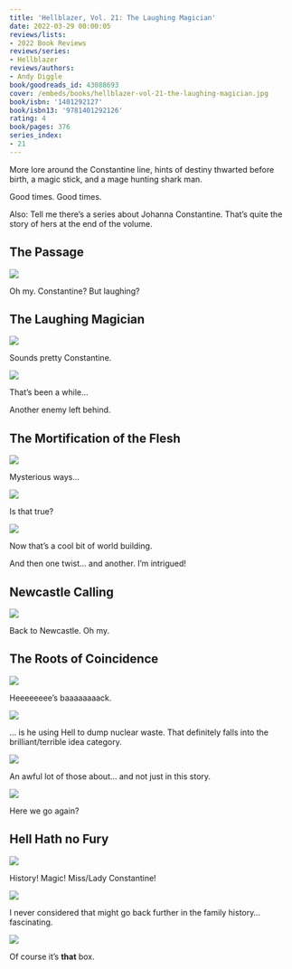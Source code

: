 ```yaml
---
title: 'Hellblazer, Vol. 21: The Laughing Magician'
date: 2022-03-29 00:00:05
reviews/lists:
- 2022 Book Reviews
reviews/series:
- Hellblazer
reviews/authors:
- Andy Diggle
book/goodreads_id: 43088693
cover: /embeds/books/hellblazer-vol-21-the-laughing-magician.jpg
book/isbn: '1401292127'
book/isbn13: '9781401292126'
rating: 4
book/pages: 376
series_index:
- 21
---
```

More lore around the Constantine line, hints of destiny thwarted before birth, a magic stick, and a mage hunting shark man. 

Good times. Good times. 

Also: Tell me there’s a series about Johanna Constantine. That’s quite the story of hers at the end of the volume. 

<!--more-->

## The Passage

![](/embeds/books/attachments/hellblazer-21-98b683.png)

Oh my. Constantine? But laughing?
## The Laughing Magician

![](/embeds/books/attachments/hellblazer-21-cbb9cf.png)

Sounds pretty Constantine. 

![](/embeds/books/attachments/hellblazer-21-cd02a3.png)

That’s been a while…

Another enemy left behind. 

## The Mortification of the Flesh

![](/embeds/books/attachments/hellblazer-21-cf6ea9.png)

Mysterious ways…

![](/embeds/books/attachments/hellblazer-21-fca135.png)

Is that true?

![](/embeds/books/attachments/hellblazer-21-a0d380.png)

Now that’s a cool bit of world building. 

And then one twist… and another. I’m intrigued!

## Newcastle Calling 

![](/embeds/books/attachments/hellblazer-21-9ce841.png)

Back to Newcastle. Oh my. 

## The Roots of Coincidence

![](/embeds/books/attachments/hellblazer-21-9b2228.png)

Heeeeeeee’s baaaaaaaack. 

![](/embeds/books/attachments/hellblazer-21-8b6dba.png)

… is he using Hell to dump nuclear waste. That definitely falls into the brilliant/terrible idea category. 

![](/embeds/books/attachments/hellblazer-21-e14c8a.png)

An awful lot of those about… and not just in this story. 

![](/embeds/books/attachments/hellblazer-21-ddc292.png)

Here we go again?

## Hell Hath no Fury

![](/embeds/books/attachments/hellblazer-21-454556.png)

History! Magic! Miss/Lady Constantine!

![](/embeds/books/attachments/hellblazer-21-27bbc3.png)

I never considered that might go back further in the family history… fascinating. 

![](/embeds/books/attachments/hellblazer-21-332237.png)

Of course it’s **that** box.